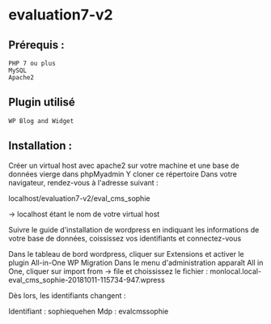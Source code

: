# evaluation7-v2

## Prérequis :

    PHP 7 ou plus
    MySQL
    Apache2
    
## Plugin utilisé

    WP Blog and Widget

## Installation : 

Créer un virtual host avec apache2 sur votre machine et une base de données vierge dans phpMyadmin
Y cloner ce répertoire
Dans votre navigateur, rendez-vous à l'adresse suivant :

localhost/evaluation7-v2/eval_cms_sophie

-> localhost étant le nom de votre virtual host

Suivre le guide d'installation de wordpress en indiquant les informations de votre base de données, coississez vos identifiants et connectez-vous

Dans le tableau de bord wordpress, cliquer sur Extensions et activer le plugin All-in-One WP Migration
Dans le menu d'administration apparaît All in One, cliquer sur import from -> file et choississez le fichier :
 	monlocal.local-eval_cms_sophie-20181011-115734-947.wpress

Dès lors, les identifiants changent :

Identifiant : sophiequehen
Mdp : evalcmssophie
